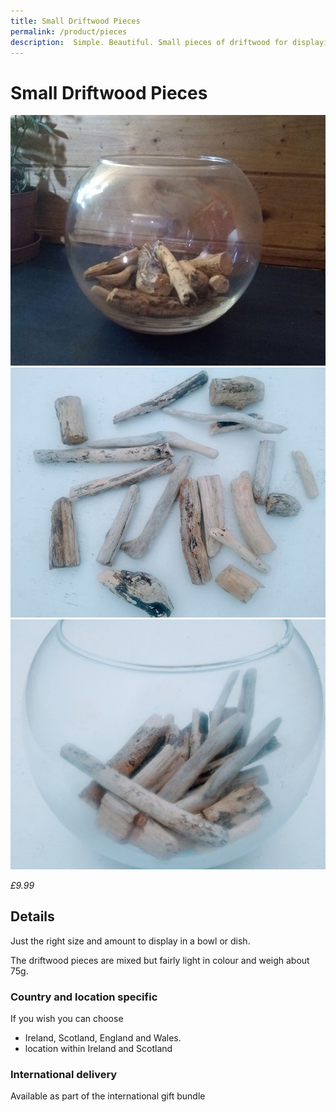 ```yaml
---
title: Small Driftwood Pieces
permalink: /product/pieces
description:  Simple. Beautiful. Small pieces of driftwood for displaying in a bowl.
---
```


# Small Driftwood Pieces
<div>
<div class="row">
  <div class="column">
    <img src="/assets/images/bits1-680.jpg">
  </div> 
<div class="column">
 <img src="/assets/images/bits2-680.jpg">
</div> 
<div class="column">
    <img src="/assets/images/bits3-680.jpg">
 </div> 
<div class="column">
  
  </div>
 </div>
</div>

_£9.99_

## Details
Just the right size and amount to display in 
a bowl or dish. 

The driftwood pieces are mixed but fairly light 
in colour and weigh about 75g.
 
### Country and location specific
If you wish you can choose
- Ireland, Scotland, England and Wales. 
- location within Ireland and Scotland 



### International delivery
Available as part of the international gift bundle
